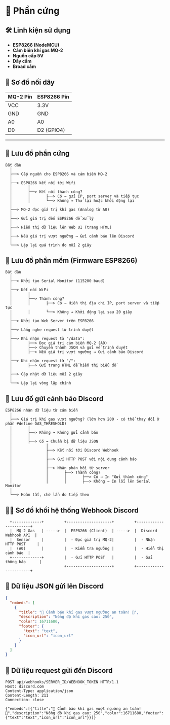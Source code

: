 # 👾 Phần cứng

## 🛠 Linh kiện sử dụng

- **ESP8266 (NodeMCU)**
- **Cảm biến khí gas MQ-2**
- **Nguồn cấp 5V**
- **Dây cắm**
- **Broad cắm**

## 🔌 Sơ đồ nối dây

| MQ-2 Pin | ESP8266 Pin |
|----------|------------|
| VCC      | 3.3V       |
| GND      | GND        |
| A0       | A0         |
| D0       | D2 (GPIO4) |

---

## 📜 Lưu đồ phần cứng

```plaintext
Bắt đầu
  │
  ├──> Cấp nguồn cho ESP8266 và cảm biến MQ-2
  │
  ├──> ESP8266 kết nối tới Wifi
  │       │
  │       ├──> Kết nối thành công?
  │       │       ├──> Có → gửi IP, port server và tiếp tục
  │       │       └──> Không → Thử lại hoặc khởi động lại
  │
  ├──> MQ-2 đọc giá trị khí gas (Analog từ A0)
  │
  ├──> Gửi giá trị đến ESP8266 để xử lý
  │
  ├──> Hiển thị dữ liệu lên Web UI (trang HTML)
  │
  ├──> Nếu giá trị vượt ngưỡng → Gửi cảnh báo lên Discord
  │
  └──> Lặp lại quá trình đo mỗi 2 giây
```

## 💾 Lưu đồ phần mềm (Firmware ESP8266)

```plaintext
Bắt đầu
  │
  ├──> Khởi tạo Serial Monitor (115200 baud)
  │
  ├──> Kết nối WiFi
  │       │
  │       ├──> Thành công?  
  │       │       ├──> Có → Hiển thị địa chỉ IP, port server và tiếp tục
  │       │       └──> Không → Khởi động lại sau 20 giây
  │
  ├──> Khởi tạo Web Server trên ESP8266
  │
  ├──> Lắng nghe request từ trình duyệt
  │
  ├──> Khi nhận request từ "/data":
  │       ├──> Đọc giá trị cảm biến MQ-2 (A0)
  │       ├──> Chuyển thành JSON và gửi về trình duyệt
  │       ├──> Nếu giá trị vượt ngưỡng → Gửi cảnh báo Discord
  │
  ├──> Khi nhận request từ "/":
  │       ├──> Gửi trang HTML để hiển thị biểu đồ
  │
  ├──> Cập nhật dữ liệu mỗi 2 giây
  │
  └──> Lặp lại vòng lặp chính
```

## 🚨 Lưu đồ gửi cảnh báo Discord

```plaintext
ESP8266 nhận dữ liệu từ cảm biến
  │
  ├──> Giá trị khí gas vượt ngưỡng? (lớn hơn 200 - có thể thay đổi ở phần #define GAS_THRESHOLD)
  │       │
  │       ├──> Không → Không gửi cảnh báo
  │       │
  │       ├──> Có → Chuẩn bị dữ liệu JSON
  │               │
  │               ├──> Kết nối tới Discord Webhook
  │               │
  │               ├──> Gửi HTTP POST với nội dung cảnh báo
  │               │
  │               ├──> Nhận phản hồi từ server
  │               │       ├──> Thành công?  
  │               │       │       ├──> Có → In "Gửi thành công"
  │               │       │       ├──> Không → In lỗi lên Serial Monitor
  │
  └──> Hoàn tất, chờ lần đo tiếp theo
```

## 🐱‍🏍 Sơ đồ khối hệ thống Webhook Discord

```plaintext
  +-------------+         +--------------------+         +-----------------------+
  |  MQ-2 Gas   | ----->  |  ESP8266 (Client)  | ----->  |  Discord Webhook API  |
  |  Sensor     |         |  - Đọc giá trị MQ-2|         |  - Nhận HTTP POST     |
  |  (A0)       |         |  - Kiểm tra ngưỡng |         |  - Hiển thị cảnh báo  |
  +-------------+         |  - Gửi HTTP POST   |         |  - Gửi thông báo      |
                          +--------------------+         +-----------------------+
```

## 📩 Dữ liệu JSON gửi lên Discord

```json
{
  "embeds": [
    {
      "title": "🚨 Cảnh báo khí gas vượt ngưỡng an toàn! 🚨",
      "description": "Nồng độ khí gas cao: 250",
      "color": 16711680,
      "footer": {
        "text": "text",
        "icon_url": "icon_url"
      }
    }
  ]
}
```

## 🔗 Dữ liệu request gửi đến Discord

```
POST api/webhooks/SERVER_ID/WEBHOOK_TOKEN HTTP/1.1
Host: discord.com
Content-Type: application/json
Content-Length: 211
Connection: close

{"embeds":[{"title":"🚨 Cảnh báo khí gas vượt ngưỡng an toàn! 🚨","description":"Nồng độ khí gas cao: 250","color":16711680,"footer":{"text":"text","icon_url":"icon_url"}}]}
```


